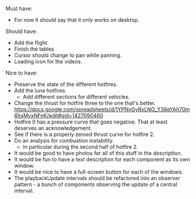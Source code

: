 Must have:
- For now it should say that it only works on desktop.

Should have:
- Add the flight.
- Finish the tables
- Cursor should change to pan while panning.
- Loading icon for the videos.

Nice to have:
- Preserve the state of the different hotfires.
- Add the luna hotfires.
    - Add different sections for different vehicles.
- Change the thrust for hotfire three to the one that's better. https://docs.google.com/spreadsheets/d/1YPNvGyRxLNO_Y38eYAh70m6hxMvxNFnK/edit#gid=1427090460
- Hotfire 0 has a pressure curve that goes negative. That at least deserves an acknowledgement.
- See if there is a properly zeroed thrust curve for hotfire 2.
- Do an analysis for combustion instability.
    - In particular during the second half of hotfire 2.
- It would be good to have photos for all of this stuff in the description.
- It would be fun to have a text description for each component as its own window.
- It would be nice to have a full-screen button for each of the windows.
- The playbackUpdate intervals should be refactored into an observer pattern - a bunch of components observing the update of a central interval.



